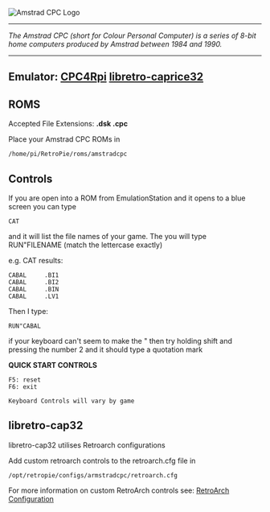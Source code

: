 ![Amstrad CPC Logo](http://www.iamretro.gr/wp-content/uploads/2013/01/logo_amstrad2.png)
***
_The Amstrad CPC (short for Colour Personal Computer) is a series of 8-bit home computers produced by Amstrad between 1984 and 1990._
***
## Emulator: [CPC4Rpi](http://gaming.capsule-sa.co.za/?gamepress_reviews=cpc4rpi-cpc-6128-emulator-for-raspberry-pi) [libretro-caprice32](https://github.com/libretro/libretro-cap32.git)

## ROMS

Accepted File Extensions: **.dsk .cpc**

Place your Amstrad CPC ROMs in
```
/home/pi/RetroPie/roms/amstradcpc
```
## Controls

If you are open into a ROM from EmulationStation and it opens to a blue screen you can type
```
CAT
```
and it will list the file names of your game. The you will type RUN"FILENAME (match the lettercase exactly)

e.g. CAT results:
```
CABAL     .BI1
CABAL     .BI2
CABAL     .BIN
CABAL     .LV1
```
Then I type:
```
RUN"CABAL
```
if your keyboard can't seem to make the " then try holding shift and pressing the number 2 and it should type a quotation mark

**QUICK START CONTROLS**
```
F5: reset
F6: exit

Keyboard Controls will vary by game
```

## libretro-cap32 

libretro-cap32 utilises Retroarch configurations

Add custom retroarch controls to the retroarch.cfg file in
```shell
/opt/retropie/configs/armstradcpc/retroarch.cfg
```
For more information on custom RetroArch controls see: [RetroArch Configuration](https://github.com/petrockblog/RetroPie-Setup/wiki/RetroArch-Configuration)